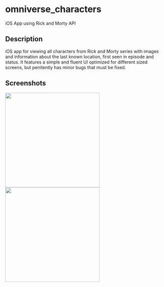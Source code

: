 # omniverse_characters
iOS App using Rick and Morty API

## Description

iOS app for viewing all characters from Rick and Morty series with images and information about the last known location, first seen in episode and status. It features a simple and fluent UI optimized for different sized screens, but penitently has minor bugs that must be fixed.

## Screenshots

<img src="https://i.ibb.co/X3DL7jT/screenshot-01.png" width="300">                   <img src="https://i.ibb.co/mvBhrhW/screenshot-02.png" width="300">
